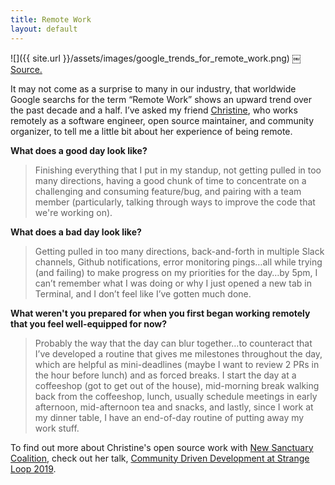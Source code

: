 ```yaml
---
title: Remote Work
layout: default
---
```


![]({{ site.url }}/assets/images/google_trends_for_remote_work.png)
￼
[Source.](https://trends.google.com/trends/explore?date=all&q=remote%20work)

It may not come as a surprise to many in our industry, that worldwide Google searchs for the term “Remote Work” shows an upward trend over the past decade and a half. I’ve asked my friend [Christine](https://twitter.com/zagtag), who works remotely as a software engineer, open source maintainer, and community organizer, to tell me a little bit about her experience of being remote.

**What does a good day look like?**

> Finishing everything that I put in my standup, not getting pulled in too many directions, having a good chunk of time to concentrate on a challenging and consuming feature/bug, and pairing with a team member (particularly, talking through ways to improve the code that we're working on).

**What does a bad day look like?**

> Getting pulled in too many directions, back-and-forth in multiple Slack channels, Github notifications, error monitoring pings…all while trying (and failing) to make progress on my priorities for the day…by 5pm, I can’t remember what I was doing or why I just opened a new tab in Terminal, and I don’t feel like I’ve gotten much done.

**What weren't you prepared for when you first began working remotely that you feel well-equipped for now?**

> Probably the way that the day can blur together…to counteract that I’ve developed a routine that gives me milestones throughout the day, which are helpful as mini-deadlines (maybe I want to review 2 PRs in the hour before lunch) and as forced breaks. I start the day at a coffeeshop (got to get out of the house), mid-morning break walking back from the coffeeshop, lunch, usually schedule meetings in early afternoon, mid-afternoon tea and snacks, and lastly, since I work at my dinner table, I have an end-of-day routine of putting away my work stuff.

To find out more about Christine's open source work with [New Sanctuary Coalition](https://github.com/CZagrobelny/new_sanctuary_asylum), check out her talk, [Community Driven Development at Strange Loop 2019](https://www.youtube.com/watch?v=5htAAL0cc_w).
